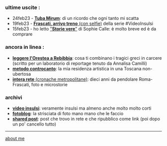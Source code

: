 
### ultime uscite :
- 24feb23 - [**Tuba Mirum**](ing-230224-0101.md): di un ricordo che ogni tanto mi scatta    
- 19feb23 - [**Frascati, arrivo treno** (con selfie)](https://youtube.com/playlist?list=PLGB9DoD4rkOvuwftOafkz62ESuNB3sWlh) della serie #VideoInsulsi
- 15feb23 - ho letto ["**Storie vere**"](loq-230215-0101.md) di Sophie Calle: è molto breve ed è da comprare   

### ancora in linea :
- [**leggere l'Orestea a Rebibbia**](https://docs.google.com/document/d/1gUJ1HJ9AseuFecQ_CTNzu6HjrihQdxtAUjQ7g-ZI2vE/edit?usp=share_link): cosa ti combinano i tragici greci in carcere (scritto per un laboratorio di reportage tenuto da Annalisa Camilli)
- [**metodo controcanto**](https://cacioman.github.io/MetodoControcanto.html): la mia residenza artistica in una Toscana non-ubertosa  
- [**intera rete** (cronache metropolitane)](https://cacioman.github.io/interarete.html): dieci anni da pendolare Roma-Frascati, foto e microstorie  

### archivi
- [**video insulsi**](https://www.youtube.com/@ClaudioGatti44): veramente insulsi ma almeno anche molto molto corti  
- [**fotoblog**](https://flickr.com/photos/cacioman/): la strisciata di foto mano mano che le faccio     
- [**shared post**](https://t.me/+WBWm4SRa4srL3jVQ): post che trovo in rete e che ripubblico come link (poi dopo un po' cancello tutto)    

---    
[about me](https://about.me/cacioman) 
